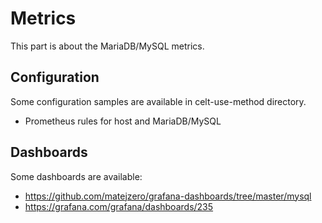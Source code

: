# Metrics

This part is about the MariaDB/MySQL metrics.

## Configuration

Some configuration samples are available in celt-use-method directory.
- Prometheus rules for host and MariaDB/MySQL

## Dashboards

Some dashboards are available:
- https://github.com/matejzero/grafana-dashboards/tree/master/mysql
- https://grafana.com/grafana/dashboards/235